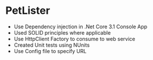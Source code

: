 # PetLister
- Use Dependency injection in .Net Core 3.1 Console App
- Used SOLID principles where applicable
- Use HttpClient Factory to consume to web service
- Created Unit tests using NUnits
- Use Config file to specify URL
